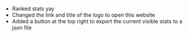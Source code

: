 ﻿* Ranked stats yay
* Changed the link and title of the logo to open this website
* Added a button at the top right to export the current visible stats to a json file
